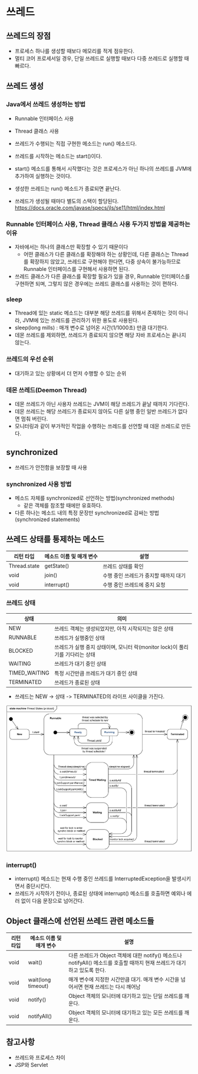 # 쓰레드
## 쓰레드의 장점
* 프로세스 하나를 생성할 때보다 메모리를 적게 점유한다.
* 멀티 코어 프로세서일 경우, 단일 쓰레드로 실행할 때보다 다중 쓰레드로 실행할 때 빠르다.

## 쓰레드 생성
### Java에서 쓰레드 생성하는 방법
* Runnable 인터페이스 사용
* Thread 클래스 사용
* 쓰레드가 수행되는 직접 구현한 메소드는 run() 메소드다.
* 쓰레드를 시작하는 메소드는 start()이다.
* start() 메소드를 통해서 시작했다는 것은 프로세스가 아닌 하나의 쓰레드를 JVM에 추가하여 실행하는 것이다.
* 생성한 쓰레드는 run() 메소드가 종료되면 끝난다.

* 쓰레드가 생성될 때마다 별도의 스택이 할당된다.
https://docs.oracle.com/javase/specs/jls/se11/html/index.html

### Runnable 인터페이스 사용, Thread 클래스 사용 두가지 방법을 제공하는 이유
* 자바에서는 하나의 클래스만 확장할 수 있기 때문이다
    * 어떤 클래스가 다른 클래스를 확장해야 하는 상황인데, 다른 클래스는 Thread를 확장하지 않았고, 쓰레드로 구현해야 한다면, 다중 상속이 불가능하므로 Runnable 인터페이스를 구현해서 사용하면 된다.
* 쓰레드 클래스가 다른 클래스를 확장할 필요가 있을 경우, Runnable 인터페이스를 구현하면 되며, 그렇지 않은 경우에는 쓰레드 클래스를 사용하는 것이 편하다.

### sleep
* Thread에 있는 static 메소드는 대부분 해당 쓰레드를 위해서 존재하는 것이 아니라, JVM에 있는 쓰레드를 관리하기 위한 용도로 사용된다.
* sleep(long mills) : 매개 변수로 넘어온 시간(1/1000초) 만큼 대기한다.
* 데몬 쓰레드를 제외하면, 쓰레드가 종료되지 않으면 해당 자바 프로세스는 끝나지 않는다.

### 쓰레드의 우선 순위
* 대기하고 있는 상황에서 더 먼저 수행할 수 있는 순위

### 데몬 쓰레드(Deemon Thread)
* 데몬 쓰레드가 아닌 사용자 쓰레드는 JVM이 해당 쓰레드가 끝날 때까지 기다린다.
* 데몬 쓰레드는 해당 쓰레드가 종료되지 않아도 다른 실행 중인 일반 쓰레드가 없다면 멈춰 버린다.
* 모니터링과 같이 부가적인 작업을 수행하는 쓰레드를 선언할 때 데몬 쓰레드로 만든다.

## synchronized
* 쓰레드가 안전함을 보장할 때 사용

### synchronized 사용 방법
* 메소드 자체를 synchronized로 선언하는 방법(synchronized methods)
    * 같은 객체를 참조할 때에만 유효하다.
* 다른 하나는 메소드 내의 특정 문장만 synchronized로 감싸는 방법(synchronized statements)

## 쓰레드 상태를 통제하는 메소드
| 리턴 타입 | 메소드 이름 및 매개 변수 | 설명 |
| --------- | ------------- | ------- |
| Thread.state | getState() | 쓰레드 상태를 확인 |
| void | join() | 수행 중인 쓰레드가 중지할 때까지 대기 |
| void | interrupt() | 수행 중인 쓰레드에 중지 요청 |

### 쓰레드 상태
| 상태 | 의미 |
| -------- | -------- |
| NEW | 쓰레드 객체는 생성되었지만, 아직 시작되지는 않은 상태 |
| RUNNABLE | 쓰레드가 실행중인 상태 |
| BLOCKED | 쓰레드가 실행 중지 상태이며, 모니터 락(monitor lock)이 풀리기를 기다리는 상태 |
| WAITING | 쓰레드가 대기 중인 상태 |
| TIMED_WAITING | 특정 시간만큼 쓰레드가 대기 중인 상태 |
| TERMINATED | 쓰레드가 종료된 상태 |
* 쓰레드는 NEW -> 상태 -> TERMINATED의 라이프 사이클을 가진다.

![Alt text](image-6.png)

### interrupt()
* interrupt() 메소드는 현재 수행 중인 쓰레드를 InterruptedException을 발생시키면서 중단시킨다.
* 쓰레드가 시작하기 전이나, 종료된 상태에 interrupt() 메소드를 호출하면 예외나 에러 없이 다음 문장으로 넘어간다.

## Object 클래스에 선언된 쓰레드 관련 메소드들
| 리턴 타입 | 메소드 이름 및 매개 변수 | 설명 |
| --------- | ------------- | ------- |
| void | wait() | 다른 쓰레드가 Object 객체에 대한 notify() 메소드나 notifyAll() 메소드를 호출할 때까지 현재 쓰레드가 대기하고 있도록 한다. |
| void | wait(long timeout) | 매개 변수에 지정한 시간만큼 대기. 매개 변수 시간을 넘어서면 현재 쓰레드는 다시 깨어남 |
| void | notify() | Object 객체의 모니터에 대기하고 있는 단일 쓰레드를 깨운다. |
| void | notifyAll() | Object 객체의 모니터에 대기하고 있는 모든 쓰레드를 깨운다. |

## 참고사항
* 쓰레드와 프로세스 차이
* JSP와 Servlet
